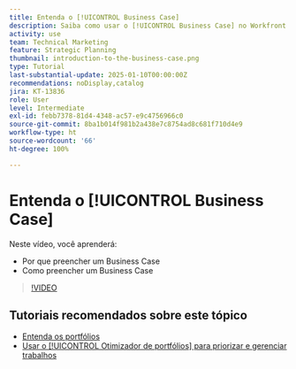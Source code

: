 ```yaml
---
title: Entenda o [!UICONTROL Business Case]
description: Saiba como usar o [!UICONTROL Business Case] no Workfront para avaliar projetos solicitados e compará-los com outros projetos em seu portfólio.
activity: use
team: Technical Marketing
feature: Strategic Planning
thumbnail: introduction-to-the-business-case.png
type: Tutorial
last-substantial-update: 2025-01-10T00:00:00Z
recommendations: noDisplay,catalog
jira: KT-13836
role: User
level: Intermediate
exl-id: febb7378-81d4-4348-ac57-e9c4756966c0
source-git-commit: 8ba1b014f981b2a438e7c8754ad8c681f710d4e9
workflow-type: ht
source-wordcount: '66'
ht-degree: 100%

---
```


# Entenda o [!UICONTROL Business Case]

Neste vídeo, você aprenderá:

* Por que preencher um Business Case
* Como preencher um Business Case

>[!VIDEO](https://video.tv.adobe.com/v/3442843/?quality=12&learn=on)

## Tutoriais recomendados sobre este tópico

* [Entenda os portfólios](/help/portfolios-and-programs/overview-of-adobe-workfront-portfolios.md)
* [Usar o [!UICONTROL Otimizador de portfólios] para priorizar e gerenciar trabalhos](/help/portfolios-and-programs/prioritize-and-manage-work-with-portfolios.md)
